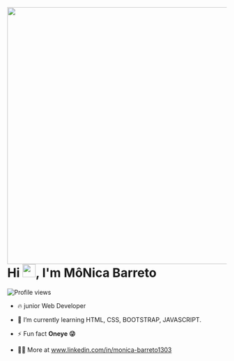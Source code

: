 <img align="right" height="590em" src="https://raw.githubusercontent.com/gist/maykbrito/618ef18e3bbb7cdfd200f3a4fc1aabc6/raw/201d47c76006c99fe0dc55ea92e76bdca5537f08/githubcard.svg"/>
<h1 align="left">Hi <img src="https://raw.githubusercontent.com/kaueMarques/kaueMarques/master/hi.gif" height="30px">, I'm MôNica Barreto</h1>
<p align="left"> <img src="https://komarev.com/ghpvc/?username=maykbrito&color=yellow" alt="Profile views" /> </p>

- 🔥 junior Web Developer

- 🌱 I’m currently learning HTML, CSS, BOOTSTRAP, JAVASCRIPT.

- ⚡ Fun fact **Oneye 😜**

- 👨‍💻 More at www.linkedin.com/in/monica-barreto1303
<!--

<br><br>

